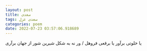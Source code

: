```yaml
---
layout: post
title: سعدی
tags: سعدی غزل
categories: poem
date: 2022-07-23 03:57:06.918689
---
```


یا خلوتی برآور یا برقعی فروهل / ور نه به شکل شیرین شور از جهان برآری